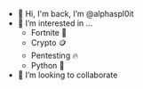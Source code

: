 - 👋 Hi, I'm back, I’m @alphaspl0it
- 👀 I’m interested in ...
   - Fortnite 🔫 
   - Crypto 🪙
   - Pentesting 🔥
   - Python 🐍
- 💞️ I’m looking to collaborate

<!---
alphaspl0it/alphaspl0it is a ✨ special ✨ repository because its `README.md` (this file) appears on your GitHub profile.
You can click the Preview link to take a look at your changes.
--->
